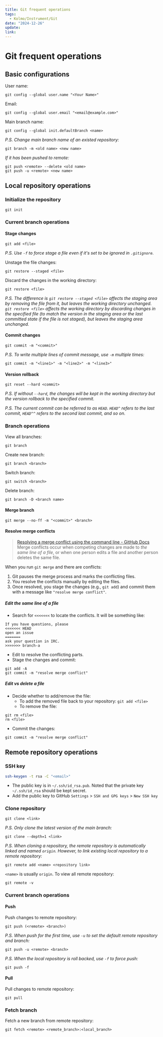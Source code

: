 ```yaml
---
title: Git frequent operations
tags:
  - Kolmo/Instrument/Git
date: "2024-12-26"
update: 
link:
---
```


# Git frequent operations

## Basic configurations

User name:

```
git config --global user.name "<Your Name>"
```

Email:

```
git config --global user.email "<email@example.com>"
```

Main branch name:

```
git config --global init.defaultBranch <name>
```

_P.S. Change main branch name of an existed repository:_

```
git branch -m <old name> <new name>
```

_If it has been pushed to remote:_

```
git push <remote> --delete <old name>
git push -u <remote> <new name>
```

## Local repository operations

### Initialize the repository

```
git init
```

### Current branch operations

#### Stage changes

```
git add <file>
```

_P.S. Use `-f` to force stage a file even if it's set to be ignored in `.gitignore`._

Unstage the file changes:

```
git restore --staged <file>
```

Discard the changes in the working directory:

```
git restore <file>
```

_P.S. The difference is `git restore --staged <file>` affects the staging area by removing the file from it, but leaves the working directory unchanged. `git restore <file>` affects the working directory by discarding changes in the specified file (to match the version in the staging area or the last committed state if the file is not staged), but leaves the staging area unchanged._

#### Commit changes

```
git commit -m "<commit>"
```

_P.S. To write multiple lines of commit message, use `-m` multiple times:_

```
git commit -m "<line1>" -m "<line2>" -m "<line3>"
```

#### Version rollback

```
git reset --hard <commit>
```

_P.S. If without `--hard`, the changes will be kept in the working directory but the version rollback to the specified commit._

_P.S. The current commit can be referred to as `HEAD`. `HEAD^` refers to the last commit, `HEAD^^` refers to the second last commit, and so on._

### Branch operations

View all branches:

```
git branch
```

Create new branch:

```
git branch <branch>
```

Switch branch:

```
git switch <branch>
```

Delete branch:

```
git branch -D <branch name>
```

#### Merge branch

```
git merge --no-ff -m "<commit>" <branch>
```

#### Resolve merge conflicts

> [Resolving a merge conflict using the command line - GitHub Docs](https://docs.github.com/en/pull-requests/collaborating-with-pull-requests/addressing-merge-conflicts/resolving-a-merge-conflict-using-the-command-line)
> Merge conflicts occur when competing changes are made to _the same line of a file_, or when one person edits a file and another person deletes the same file.

When you run `git merge` and there are conflicts:

1. Git pauses the merge process and marks the conflicting files.
2. You resolve the conflicts manually by editing the files.
3. Once resolved, you stage the changes (e.g., `git add`) and commit them with a message like `"resolve merge conflict"`.

 ##### Edit the same line of a file

- Search for `<<<<<<<` to locate the conflicts. It will be something like:

```
If you have questions, please
<<<<<<< HEAD
open an issue
=======
ask your question in IRC.
>>>>>>> branch-a
```

- Edit to resolve the conflicting parts.
- Stage the changes and commit:

```
git add -A
git commit -m "resolve merge conflict"
```

##### Edit vs delete a file

- Decide whether to add/remove the file:
	- To add the removed file back to your repository: `git add <file>`
	- To remove the file: 

```
git rm <file>
rm <file>
```

- Commit the changes:

```
git commit -m "resolve merge conflict"
```

## Remote repository operations

### SSH key

```zsh
ssh-keygen -t rsa -C "<email>"
```

- The public key is in `~/.ssh/id_rsa.pub`. Noted that the private key `~/.ssh/id_rsa` should be kept secret.
- Add the public key to GitHub
  `Settings` > `SSH and GPG keys` > `New SSH key`


### Clone repository

```
git clone <link>
```

_P.S. Only clone the latest version of the main branch:_

```
git clone --depth=1 <link>
```

_P.S. When cloning a repository, the remote repository is automatically linked and named `origin`. However, to link existing local repository to a remote repository:_

```
git remote add <name> <repository link>
```

`<name>` is usually `origin`. To view all remote repository:

```
git remote -v
```

### Current branch operations

#### Push

Push changes to remote repository:

```
git push (<remote> <branch>)
```

_P.S. When push for the first time, use `-u` to set the default remote repository and branch:_

```
git push -u <remote> <branch>
```

_P.S. When the local repository is roll backed, use `-f` to force push:_

```
git push -f
```

#### Pull

Pull changes to remote repository:

```
git pull
```

### Fetch branch

Fetch a new branch from remote repository:

```
git fetch <remote> <remote_branch>:<local_branch>
```